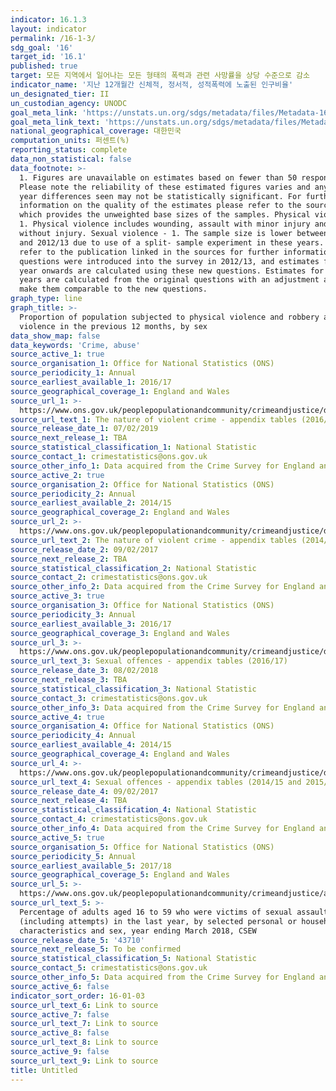 ```yaml
---
indicator: 16.1.3
layout: indicator
permalink: /16-1-3/
sdg_goal: '16'
target_id: '16.1'
published: true
target: 모든 지역에서 일어나는 모든 형태의 폭력과 관련 사망률을 상당 수준으로 감소
indicator_name: '지난 12개월간 신체적, 정서적, 성적폭력에 노출된 인구비율'
un_designated_tier: II
un_custodian_agency: UNODC
goal_meta_link: 'https://unstats.un.org/sdgs/metadata/files/Metadata-16-01-03.pdf'
goal_meta_link_text: 'https://unstats.un.org/sdgs/metadata/files/Metadata-16-01-03.pdf'
national_geographical_coverage: 대한민국
computation_units: 퍼센트(%)
reporting_status: complete
data_non_statistical: false
data_footnote: >-
  1. Figures are unavailable on estimates based on fewer than 50 respondents. 2.
  Please note the reliability of these estimated figures varies and any year on
  year differences seen may not be statistically significant. For further
  information on the quality of the estimates please refer to the source data
  which provides the unweighted base sizes of the samples. Physical violence -
  1. Physical violence includes wounding, assault with minor injury and assault
  without injury. Sexual violence - 1. The sample size is lower between 2010/11
  and 2012/13 due to use of a split- sample experiment in these years. Please
  refer to the publication linked in the sources for further information. 2. New
  questions were introduced into the survey in 2012/13, and estimates from this
  year onwards are calculated using these new questions. Estimates for earlier
  years are calculated from the original questions with an adjustment applied to
  make them comparable to the new questions.
graph_type: line
graph_title: >-
  Proportion of population subjected to physical violence and robbery and sexual
  violence in the previous 12 months, by sex
data_show_map: false
data_keywords: 'Crime, abuse'
source_active_1: true
source_organisation_1: Office for National Statistics (ONS)
source_periodicity_1: Annual
source_earliest_available_1: 2016/17
source_geographical_coverage_1: England and Wales
source_url_1: >-
  https://www.ons.gov.uk/peoplepopulationandcommunity/crimeandjustice/datasets/thenatureofviolentcrimeappendixtables
source_url_text_1: The nature of violent crime - appendix tables (2016/17 and 2017/18)
source_release_date_1: 07/02/2019
source_next_release_1: TBA
source_statistical_classification_1: National Statistic
source_contact_1: crimestatistics@ons.gov.uk
source_other_info_1: Data acquired from the Crime Survey for England and Wales
source_active_2: true
source_organisation_2: Office for National Statistics (ONS)
source_periodicity_2: Annual
source_earliest_available_2: 2014/15
source_geographical_coverage_2: England and Wales
source_url_2: >-
  https://www.ons.gov.uk/peoplepopulationandcommunity/crimeandjustice/datasets/appendixtablesfocusonviolentcrimeandsexualoffences
source_url_text_2: The nature of violent crime - appendix tables (2014/15 and 2015/16)
source_release_date_2: 09/02/2017
source_next_release_2: TBA
source_statistical_classification_2: National Statistic
source_contact_2: crimestatistics@ons.gov.uk
source_other_info_2: Data acquired from the Crime Survey for England and Wales
source_active_3: true
source_organisation_3: Office for National Statistics (ONS)
source_periodicity_3: Annual
source_earliest_available_3: 2016/17
source_geographical_coverage_3: England and Wales
source_url_3: >-
  https://www.ons.gov.uk/peoplepopulationandcommunity/crimeandjustice/datasets/sexualoffencesappendixtables
source_url_text_3: Sexual offences - appendix tables (2016/17)
source_release_date_3: 08/02/2018
source_next_release_3: TBA
source_statistical_classification_3: National Statistic
source_contact_3: crimestatistics@ons.gov.uk
source_other_info_3: Data acquired from the Crime Survey for England and Wales
source_active_4: true
source_organisation_4: Office for National Statistics (ONS)
source_periodicity_4: Annual
source_earliest_available_4: 2014/15
source_geographical_coverage_4: England and Wales
source_url_4: >-
  https://www.ons.gov.uk/peoplepopulationandcommunity/crimeandjustice/datasets/appendixtablesfocusonviolentcrimeandsexualoffences
source_url_text_4: Sexual offences - appendix tables (2014/15 and 2015/16)
source_release_date_4: 09/02/2017
source_next_release_4: TBA
source_statistical_classification_4: National Statistic
source_contact_4: crimestatistics@ons.gov.uk
source_other_info_4: Data acquired from the Crime Survey for England and Wales
source_active_5: true
source_organisation_5: Office for National Statistics (ONS)
source_periodicity_5: Annual
source_earliest_available_5: 2017/18
source_geographical_coverage_5: England and Wales
source_url_5: >-
  https://www.ons.gov.uk/peoplepopulationandcommunity/crimeandjustice/adhocs/10458percentageofadultsaged16to59whowerevictimsofsexualassaultincludingattemptsinthelastyearbyselectedpersonalorhouseholdcharacteristicsandsexyearendingmarch2018csew
source_url_text_5: >-
  Percentage of adults aged 16 to 59 who were victims of sexual assault
  (including attempts) in the last year, by selected personal or household
  characteristics and sex, year ending March 2018, CSEW
source_release_date_5: '43710'
source_next_release_5: To be confirmed
source_statistical_classification_5: National Statistic
source_contact_5: crimestatistics@ons.gov.uk
source_other_info_5: Data acquired from the Crime Survey for England and Wales
source_active_6: false
indicator_sort_order: 16-01-03
source_url_text_6: Link to source
source_active_7: false
source_url_text_7: Link to source
source_active_8: false
source_url_text_8: Link to source
source_active_9: false
source_url_text_9: Link to source
title: Untitled
---
```

